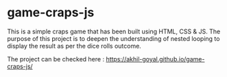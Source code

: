 # game-craps-js

This is a simple craps game that has been built using HTML, CSS & JS. The purpose of this project is to deepen the understanding of nested looping to display the result as per the dice rolls outcome. 

The project can be checked here : https://akhil-goyal.github.io/game-craps-js/

